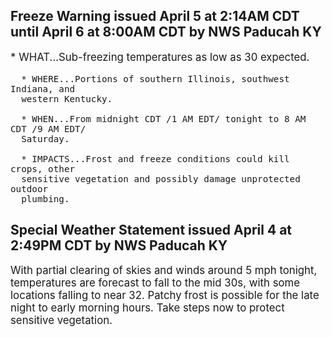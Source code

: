 <p>
   <h2>Freeze Warning issued April 5 at 2:14AM CDT until April 6 at 8:00AM CDT by NWS Paducah KY</h2>
   <div style="font-size:120%">* WHAT...Sub-freezing temperatures as low as 30 expected.
      
      * WHERE...Portions of southern Illinois, southwest Indiana, and
      western Kentucky.
      
      * WHEN...From midnight CDT /1 AM EDT/ tonight to 8 AM CDT /9 AM EDT/
      Saturday.
      
      * IMPACTS...Frost and freeze conditions could kill crops, other
      sensitive vegetation and possibly damage unprotected outdoor
      plumbing.
   </div>
</p>
<p>
   <h2>Special Weather Statement issued April 4 at 2:49PM CDT by NWS Paducah KY</h2>
   <div style="font-size:120%">With partial clearing of skies and winds around 5 mph tonight,
      temperatures are forecast to fall to the mid 30s, with some
      locations falling to near 32. Patchy frost is possible for the
      late night to early morning hours. Take steps now to protect
      sensitive vegetation.
   </div>
</p>